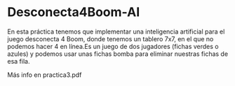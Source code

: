 # Desconecta4Boom-AI

En esta práctica tenemos que implementar una inteligencia artificial para el
juego desconecta 4 Boom, donde tenemos un tablero 7x7, en el que no podemos
hacer 4 en línea.Es un juego de dos jugadores (fichas verdes o azules) y podemos
usar unas fichas bomba para eliminar nuestras fichas de esa fila.

Más info en practica3.pdf
